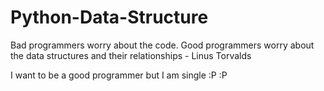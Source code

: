 # Python-Data-Structure
 
Bad programmers worry about the code. Good programmers worry about the data structures and their relationships - Linus Torvalds 

I want to be a good programmer but I am single :P :P  
